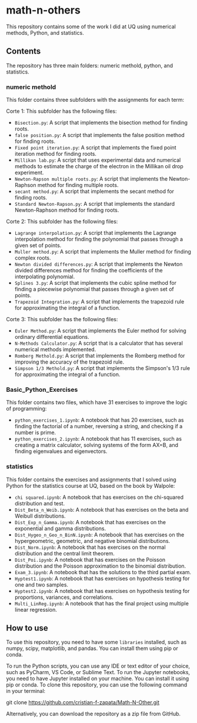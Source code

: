 # math-n-others

This repository contains some of the work I did at UQ using numerical methods, Python, and statistics.

## Contents

The repository has three main folders: numeric methold, python, and statistics.

### numeric methold

This folder contains three subfolders with the assignments for each term:

Corte 1: This subfolder has the following files:

- `Bisection.py`: A script that implements the bisection method for finding roots.
- `false position.py`: A script that implements the false position method for finding roots.
- `Fixed point iteration.py`: A script that implements the fixed point iteration method for finding roots.
- `Millikan lab.py`: A script that uses experimental data and numerical methods to estimate the charge of the electron in the Millikan oil drop experiment.
- `Newton-Rapson multiple roots.py`: A script that implements the Newton-Raphson method for finding multiple roots.
- `secant method.py`: A script that implements the secant method for finding roots.
- `Standard Newton-Rapson.py`: A script that implements the standard Newton-Raphson method for finding roots.

Corte 2: This subfolder has the following files:

- `Lagrange interpolation.py`: A script that implements the Lagrange interpolation method for finding the polynomial that passes through a given set of points.
- `Muller method.py`: A script that implements the Muller method for finding complex roots.
- `Newton divided differences.py`: A script that implements the Newton divided differences method for finding the coefficients of the interpolating polynomial.
- `Splines 3.py`: A script that implements the cubic spline method for finding a piecewise polynomial that passes through a given set of points.
- `Trapezoid Integration.py`: A script that implements the trapezoid rule for approximating the integral of a function.

Corte 3: This subfolder has the following files:

- `Euler Method.py`: A script that implements the Euler method for solving ordinary differential equations.
- `N-Methods Calculator.py`: A script that is a calculator that has several numerical methods implemented.
- `Romberg Methold.py`: A script that implements the Romberg method for improving the accuracy of the trapezoid rule.
- `Simpson 1/3 Methold.py`: A script that implements the Simpson's 1/3 rule for approximating the integral of a function.

### Basic_Python_Exercises

This folder contains two files, which have 31 exercises to improve the logic of programming:

- `python_exercises_1.ipynb`: A notebook that has 20 exercises, such as finding the factorial of a number, reversing a string, and checking if a number is prime.
- `python_exercises_2.ipynb`: A notebook that has 11 exercises, such as creating a matrix calculator, solving systems of the form AX=B, and finding eigenvalues and eigenvectors.

### statistics

This folder contains the exercises and assignments that I solved using Python for the statistics course at UQ, based on the book by Walpole:

- `chi squared.ipynb`: A notebook that has exercises on the chi-squared distribution and test.
- `Dist_Beta_n_Weib.ipynb`: A notebook that has exercises on the beta and Weibull distributions.
- `Dist_Exp_n_Gamma.ipynb`: A notebook that has exercises on the exponential and gamma distributions.
- `Dist_Hygeo_n_Geo_n_BinN.ipynb`: A notebook that has exercises on the hypergeometric, geometric, and negative binomial distributions.
- `Dist_Norm.ipynb`: A notebook that has exercises on the normal distribution and the central limit theorem.
- `Dist_Poi.ipynb`: A notebook that has exercises on the Poisson distribution and the Poisson approximation to the binomial distribution.
- `Exam_3.ipynb`: A notebook that has the solutions to the third partial exam.
- `Hyptest1.ipynb`: A notebook that has exercises on hypothesis testing for one and two samples.
- `Hyptest2.ipynb`: A notebook that has exercises on hypothesis testing for proportions, variances, and correlations.
- `Multi_LinReg.ipynb`: A notebook that has the final project using multiple linear regression.

## How to use

To use this repository, you need to have some `libraries` installed, such as numpy, scipy, matplotlib, and pandas. You can install them using pip or conda.

To run the Python scripts, you can use any IDE or text editor of your choice, such as PyCharm, VS Code, or Sublime Text. To run the Jupyter notebooks, you need to have Jupyter installed on your machine. You can install it using pip or conda.
To clone this repository, you can use the following command in your terminal:

git clone https://github.com/cristian-f-zapata/Math-N-Other.git

Alternatively, you can download the repository as a zip file from GitHub.

